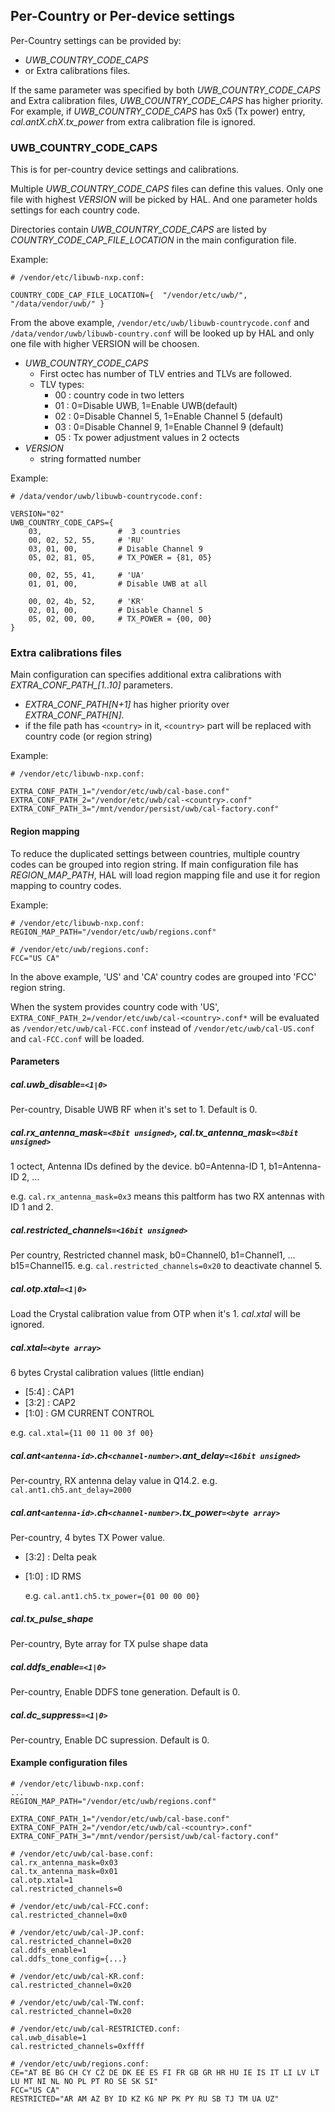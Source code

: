 ## Per-Country or Per-device settings

Per-Country settings can be provided by:

- *UWB_COUNTRY_CODE_CAPS*
- or Extra calibrations files.

If the same parameter was specified by both *UWB_COUNTRY_CODE_CAPS* and
Extra calibration files, *UWB_COUNTRY_CODE_CAPS* has higher priority.
For example, if *UWB_COUNTRY_CODE_CAPS* has 0x5 (Tx power) entry, *cal.antX.chX.tx_power* from extra calibration file is ignored.

### UWB_COUNTRY_CODE_CAPS

This is for per-country device settings and calibrations.

Multiple *UWB_COUNTRY_CODE_CAPS* files can define this values.
Only one file with highest *VERSION* will be picked by HAL. And one parameter holds settings for each country code.

Directories contain *UWB_COUNTRY_CODE_CAPS* are listed by *COUNTRY_CODE_CAP_FILE_LOCATION*
in the main configuration file.

Example:

``````
# /vendor/etc/libuwb-nxp.conf:

COUNTRY_CODE_CAP_FILE_LOCATION={  "/vendor/etc/uwb/", "/data/vendor/uwb/" }
``````

From the above example, `/vendor/etc/uwb/libuwb-countrycode.conf` and
`/data/vendor/uwb/libuwb-country.conf` will be looked up by HAL and only one file with higher VERSION will be choosen.

* *UWB_COUNTRY_CODE_CAPS*
  * First octec has number of TLV entries and TLVs are followed.
  * TLV types:
     * 00 : country code in two letters
     * 01 : 0=Disable UWB, 1=Enable UWB(default)
     * 02 : 0=Disable Channel 5, 1=Enable Channel 5 (default)
     * 03 : 0=Disable Channel 9, 1=Enable Channel 9 (default)
     * 05 : Tx power adjustment values in 2 octects
* *VERSION*
  * string formatted number

Example:

```
# /data/vendor/uwb/libuwb-countrycode.conf:

VERSION="02"
UWB_COUNTRY_CODE_CAPS={
    03,                 #  3 countries
    00, 02, 52, 55,     # 'RU'
    03, 01, 00,         # Disable Channel 9
    05, 02, 81, 05,     # TX_POWER = {81, 05}

    00, 02, 55, 41,     # 'UA'
    01, 01, 00,         # Disable UWB at all

    00, 02, 4b, 52,     # 'KR'
    02, 01, 00,         # Disable Channel 5
    05, 02, 00, 00,     # TX_POWER = {00, 00}
}
```

### Extra calibrations files

Main configuration can specifies additional extra calibrations with *EXTRA_CONF_PATH_[1..10]* parameters.

* *EXTRA_CONF_PATH[N+1]* has higher priority over *EXTRA_CONF_PATH[N]*.
* if the file path has `<country>` in it, `<country>` part will be replaced with country code (or region string)

Example:

```
# /vendor/etc/libuwb-nxp.conf:

EXTRA_CONF_PATH_1="/vendor/etc/uwb/cal-base.conf"
EXTRA_CONF_PATH_2="/vendor/etc/uwb/cal-<country>.conf"
EXTRA_CONF_PATH_3="/mnt/vendor/persist/uwb/cal-factory.conf"
```

#### Region mapping

To reduce the duplicated settings between countries, multiple country codes can be grouped into region string. If main configuration file has *REGION_MAP_PATH*, HAL will load region mapping file and use it for region mapping to country codes.

Example:

```
# /vendor/etc/libuwb-nxp.conf:
REGION_MAP_PATH="/vendor/etc/uwb/regions.conf"

# /vendor/etc/uwb/regions.conf:
FCC="US CA"
```

In the above example, 'US' and 'CA' country codes are grouped into 'FCC' region string.

When the system provides country code with 'US', `EXTRA_CONF_PATH_2=/vendor/etc/uwb/cal-<country>.conf*` will be evaluated as `/vendor/etc/uwb/cal-FCC.conf` instead of `/vendor/etc/uwb/cal-US.conf` and `cal-FCC.conf` will be loaded.

#### Parameters

##### *cal.uwb_disable`=<1|0>`*

Per-country, Disable UWB RF when it's set to 1. Default is 0.

##### *cal.rx_antenna_mask*`=<8bit unsigned>`, *cal.tx_antenna_mask*`=<8bit unsigned>`

1 octect, Antenna IDs defined by the device. b0=Antenna-ID 1, b1=Antenna-ID 2, ...

e.g. `cal.rx_antenna_mask=0x3` means this paltform has two RX antennas with ID 1 and 2.

##### *cal.restricted_channels*`=<16bit unsigned>`

Per country, Restricted channel mask, b0=Channel0, b1=Channel1, ... b15=Channel15.
e.g. `cal.restricted_channels=0x20` to deactivate channel 5.

##### *cal.otp.xtal*`=<1|0>`

Load the Crystal calibration value from OTP when it's 1. *cal.xtal* will be ignored.

##### *cal.xtal*`=<byte array>`

6 bytes Crystal calibration values (little endian)

- [5:4] : CAP1
- [3:2] : CAP2
- [1:0] : GM CURRENT CONTROL

e.g. `cal.xtal={11 00 11 00 3f 00}`

##### *cal.ant`<antenna-id>`.ch`<channel-number>`.ant_delay*`=<16bit unsigned>`

Per-country, RX antenna delay value in Q14.2. e.g. `cal.ant1.ch5.ant_delay=2000`

##### *cal.ant`<antenna-id>`.ch`<channel-number>`.tx_power*`=<byte array>`

Per-country, 4 bytes TX Power value.

- [3:2] : Delta peak
- [1:0] : ID RMS

  e.g. `cal.ant1.ch5.tx_power={01 00 00 00}`

##### *cal.tx_pulse_shape*

Per-country, Byte array for TX pulse shape data

##### *cal.ddfs_enable`=<1|0>`*

Per-country, Enable DDFS tone generation. Default is 0.

##### *cal.dc_suppress`=<1|0>`*

Per-country, Enable DC supression. Default is 0.

#### Example configuration files
```
# /vendor/etc/libuwb-nxp.conf:
...
REGION_MAP_PATH="/vendor/etc/uwb/regions.conf"

EXTRA_CONF_PATH_1="/vendor/etc/uwb/cal-base.conf"
EXTRA_CONF_PATH_2="/vendor/etc/uwb/cal-<country>.conf"
EXTRA_CONF_PATH_3="/mnt/vendor/persist/uwb/cal-factory.conf"

# /vendor/etc/uwb/cal-base.conf:
cal.rx_antenna_mask=0x03
cal.tx_antenna_mask=0x01
cal.otp.xtal=1
cal.restricted_channels=0

# /vendor/etc/uwb/cal-FCC.conf:
cal.restricted_channel=0x0

# /vendor/etc/uwb/cal-JP.conf:
cal.restricted_channel=0x20
cal.ddfs_enable=1
cal.ddfs_tone_config={...}

# /vendor/etc/uwb/cal-KR.conf:
cal.restricted_channel=0x20

# /vendor/etc/uwb/cal-TW.conf:
cal.restricted_channel=0x20

# /vendor/etc/uwb/cal-RESTRICTED.conf:
cal.uwb_disable=1
cal.restricted_channels=0xffff

# /vendor/etc/uwb/regions.conf:
CE="AT BE BG CH CY CZ DE DK EE ES FI FR GB GR HR HU IE IS IT LI LV LT LU MT NI NL NO PL PT RO SE SK SI"
FCC="US CA"
RESTRICTED="AR AM AZ BY ID KZ KG NP PK PY RU SB TJ TM UA UZ"
```
